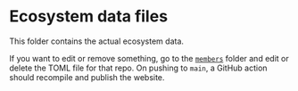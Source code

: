Ecosystem data files
====================

This folder contains the actual ecosystem data.

If you want to edit or remove something, go to the [`members`](./members)
folder and edit or delete the TOML file for that repo. On pushing to `main`, a
GitHub action should recompile and publish the website.
